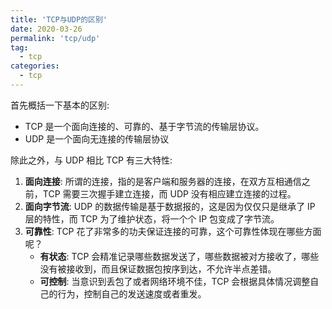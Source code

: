 ```yaml
---
title: 'TCP与UDP的区别'
date: 2020-03-26
permalink: 'tcp/udp'
tag:
  - tcp
categories:
  - tcp
---
```


首先概括一下基本的区别:

- TCP 是一个面向连接的、可靠的、基于字节流的传输层协议。
- UDP 是一个面向无连接的传输层协议

除此之外，与 UDP 相比 TCP 有三大特性:

1. **面向连接**: 所谓的连接，指的是客户端和服务器的连接，在双方互相通信之前，TCP 需要三次握手建立连接，而 UDP 没有相应建立连接的过程。
2. **面向字节流**: UDP 的数据传输是基于数据报的，这是因为仅仅只是继承了 IP 层的特性，而 TCP 为了维护状态，将一个个 IP 包变成了字节流。
3. **可靠性**: TCP 花了非常多的功夫保证连接的可靠，这个可靠性体现在哪些方面呢？
   - **有状态**: TCP 会精准记录哪些数据发送了，哪些数据被对方接收了，哪些没有被接收到，而且保证数据包按序到达，不允许半点差错。
   - **可控制**: 当意识到丢包了或者网络环境不佳，TCP 会根据具体情况调整自己的行为，控制自己的发送速度或者重发。

